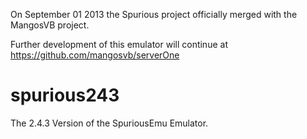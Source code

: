 On September 01 2013 the Spurious project officially merged with the MangosVB project.

Further development of this emulator will continue at https://github.com/mangosvb/serverOne

spurious243
===========

The 2.4.3 Version of the SpuriousEmu Emulator.
